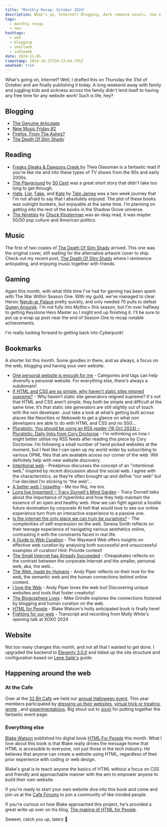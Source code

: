```yaml
---
title: "Monthly Recap: October 2024"
description: What's up, Internet? Blogging, dark romance novels, new vinyl for the collection, a stack of bookmarks, the Cafe's haloween event, and HTML for People? Check out how October went for me.
tags:
  - monthly recap
  - now
hashtags:
  - web
  - blogging
  - smallweb
  - indieweb
date: 2024-11-05
timestamp: 2024-10-31T20:13:04.735Z
wowhead: true
---
```


What's going on, Internet? Well, I drafted this on Thursday the 31st of October and am finally publishing it today. A long weekend away with family and juggling kids and sickness across the family didn't lend itself to having any free time for any website work! Such is life, hey?

## Blogging

-   [The Genuine Articulate](/posts/the-genuine-articulate/)
-   [New Music Friday #2](/posts/new-music-friday-2/)
-   [Firefox, From The Ashes?](/posts/firefox-from-the-ashes/)
-   [The Death Of Slim Shady](/posts/the-death-of-slim-shady/)

## Reading

* [Freaks Gleaks & Dawsons Creek ](/bookshelf/freaks-gleeks-and-dawsons-creek/)by Thea Glassman is a fantastic read if you're like me and into these types of TV shows from the 90s and early 2000s.
* [The Playground](/bookshelf/playground/) by [50 Cent](https://www.50cent.com/) was a great short story that didn't take too long to get through.
* [Hate](/bookshelf/hate/), [Liar](/bookshelf/liar/), [Fake](/bookshelf/fake/), and [Kate](bookshelf/kate/) by [Tate James](https://www.tatejamesauthor.com/) was a two week journey that I'm not afraid to say that I absolutely enjoyed. The plot of these books was outright bonkers, but enjoyable at the same time. I'm planning on getting into the rest of the books in the Shadow Grove universe.
* [The Nineties](/bookshelf/the-nineties/) by [Chuck Klosterman](https://chuckklostermanauthor.com/) was an okay read, it was maybe 50/50 pop culture and American politics.

## Music

The first of two copies of [The Death Of Slim Shady](/recordshelf/#the-death-of-slim-shady-(coup-de-grace)) arrived. This one was the original cover, still waiting for the alternative artwork cover to ship. Check out my recent post, [The Death Of Slim Shady](/posts/the-death-of-slim-shady/) where I reminence anticpating, and enjoying music together with friends.

## Gaming

Again this month, with what little time I've had for gaming has been spent with The War Within Season One. With my guild, we've managed to clear Heroic [Nerub-ar Palace](https://www.wowhead.com/guide/raids/nerubar-palace/overview) pretty quickly, and only needed 70 pulls to defeat [Queen Ansurek](https://www.wowhead.com/npc=219778/queen-ansurek). I'm not fully into Mythic+ this season, but I'm over halfway to getting Keystone Hero Master so I might end up finishing it. I'll be sure to put up a wrap up post near the end of Season One to recap notable achievements.

I'm really looking forward to getting back into Cyberpunk!

## Bookmarks

A shorter list this month. Some goodies in there, and as always, a focus on the web, blogging and having your own website.

-   [One personal website is enough for me](https://disassociated.com/one-personal-website-enough/) - Categories and tags can help diversify a personal website. For everything else, there's always a subdomain!
-   [If HTML and CSS are so simple, why haven't static sites reigned supreme?](https://json.blog/2024/10/09/if-html-and.html) - Why haven’t static site generators reigned supreme? It's not that HTML and CSS aren’t simple, they both be simple and difficult at the same time. It’s that static site generators are still slightly out of touch with the non developer. Just take a look at what’s getting built across places like Neocities or Nekoweb to get a glance on what non developers are able to do with HTML and CSS and no SSG…
-   [Pluralistic: You should be using an RSS reader (16 Oct 2024) – Pluralistic: Daily links from Cory Doctorow](https://pluralistic.net/2024/10/16/keep-it-really-simple-stupid/) - I’m rethinking on how I might better utilise my RSS feeds after reading this piece by Cory Doctorow. I’m following a small number of hand picked websites at the moment, but I feel like I can open up my world wider by subscribing to various OPML files that are available across our corner of the web. Will definitely help with new website discovery.
-   [Intentional web](https://prealpinux.com/2024/10/23/intentional-web.html) - Prealpinux discusses the concept of an "intentional web," inspired by recent discussion about the social web. I agree with the characteristics, as they’re often brought up and define “our web” but I’ve decided I’m sticking to “the web”…
-   [A better web | niqwithq](https://niqwithq.com/posts/a-better-web) - Me too Niq, me too.
-   [Long live hypertext! – Tracy Durnell's Mind Garden](https://tracydurnell.com/2024/09/19/long-live-hypertext/) - Tracy Durnell talks about the importance of hyperlinks and how they help maintain the essence of an open and healthy web. How we can fight against a hostile future domination by corporate AI hell that would love to see our online experience turn from an interactive experience to a passive one.
-   [Is the internet the only place we can truly be ourselves?](https://www.dazeddigital.com/life-culture/article/56401/1/gen-z-internet-social-media-mental-health) - The complexities of self-expression on the web. Serena Smith reflects on their teenage experience of navigating various aesthetics online, contrasting it with the constraints faced in real life.
-   [A Guide to Web Curation](https://waywardweb.org/how) - The Wayward Web offers insights on effective web curation by analysing both successful and unsuccessful examples of curation! Hint: Provide context!
-   [The Small Internet has Already Succeeded](https://cheapskatesguide.org/articles/small-internet-succeeded.html) - Cheapskates reflects on the contrast between the corporate Internet and the smaller, personal web, aka, the web…
-   [The Web, made by Humans](https://andypiper.co.uk/2024/08/29/the-web-made-by-humans/) - Andy Piper reflects on their love for the web, the semantic web and the human connections behind online content.
-   [I love the Web](https://andypiper.co.uk/2024/08/14/i-love-the-web/) - Andy Piper loves the web too! Discovering unique websites and tools that foster creativity!
-   [The Blogosphere Lives](https://mikegrindle.com/posts/blogosphere) - Mike Grindle explores the connections fostered by blogging and human curation on the web.
-   [HTML for People](https://htmlforpeople.com/) - Blake Watson's hotly anticipated book is finally here!
-   [Fighting for our web](https://www.citationneeded.news/fighting-for-our-web/) - Transcript and recording from Molly White's opening talk at XOXO 2024

## Website

Not too many changes this month, and not all that I wanted to get done. I upgraded the backend to [Eleventy 3.0.0](https://www.11ty.dev/blog/eleventy-v3/) and tidied up the site structure and configuration based on [Lene Saile's](https://www.lenesaile.com/en/blog/organizing-the-eleventy-config-file/#update-june-2024) guide.

## Happening around the web

### At the Cafe

Over at the [32 Bit Cafe](https://32-bit.cafe/) we held our [annual Halloween event](https://32bit.cafe/halloween24/). This year members participated by [dressing up their websites](https://32bit.cafe/halloween24/#costumes), [virtual trick or treating](https://32bit.cafe/halloween24/#doors), [wrote](https://32bit.cafe/halloween24/#writing) , and [experimentations](https://32bit.cafe/halloween24/#frankensite). Big shout out to [xixxii](https://xixxii.neocities.org/) for putting together the fantastic event page.

### Everything else

[Blake Watson](https://blakewatson.com/) published his digital book [HTML For People](https://htmlforpeople.com/) this month. What I love about this book is that Blake really drives the message home that HTML is accessible to everyone, not just those in the tech industry. He believes that anyone can create a website using  HTML, regardless of their prior experience with coding or web design.

Blake's goal is to teach anyone the basics of HTML without a focus on CSS and friendly and approachable manner with the aim to empower anyone to build their own website.

If you're ready to start your own website dive into this book and come and join us at the [Cafe Forums](https://discourse.32-bit.cafe) to join a community of like minded people.

If you're curious on how Blake approached this project, he's provided a great write up over on his blog, [The making of HTML for People](https://blakewatson.com/journal/the-making-of-html-for-people/).


Sweeet, catch you up, laterz 👋